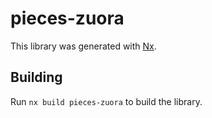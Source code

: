 # pieces-zuora

This library was generated with [Nx](https://nx.dev).

## Building

Run `nx build pieces-zuora` to build the library.
